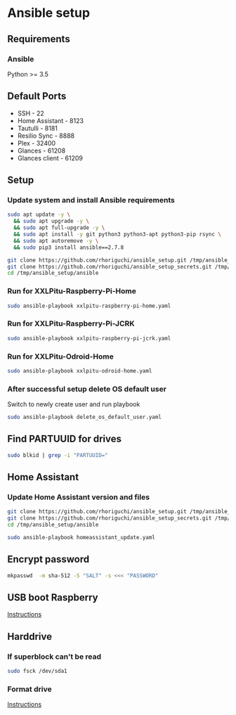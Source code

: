 # Ansible setup

## Requirements

### Ansible
Python >= 3.5

## Default Ports

- SSH - 22
- Home Assistant - 8123
- Tautulli - 8181
- Resilio Sync - 8888
- Plex - 32400
- Glances - 61208
- Glances client - 61209

## Setup

### Update system and install Ansible requirements

```bash
sudo apt update -y \
  && sudo apt upgrade -y \
  && sudo apt full-upgrade -y \
  && sudo apt install -y git python3 python3-apt python3-pip rsync \
  && sudo apt autoremove -y \
  && sudo pip3 install ansible==2.7.8

git clone https://github.com/rhoriguchi/ansible_setup.git /tmp/ansible_setup
git clone https://github.com/rhoriguchi/ansible_setup_secrets.git /tmp/ansible_setup/ansible/ansible_setup_secrets
cd /tmp/ansible_setup/ansible
```

### Run for XXLPitu-Raspberry-Pi-Home

```bash
sudo ansible-playbook xxlpitu-raspberry-pi-home.yaml
```

### Run for XXLPitu-Raspberry-Pi-JCRK

```bash
sudo ansible-playbook xxlpitu-raspberry-pi-jcrk.yaml
```

### Run for XXLPitu-Odroid-Home

```bash
sudo ansible-playbook xxlpitu-odroid-home.yaml
```

### After successful setup delete OS default user

Switch to newly create user and run playbook

```bash
sudo ansible-playbook delete_os_default_user.yaml
```

## Find PARTUUID for drives

```bash
sudo blkid | grep -i "PARTUUID="
```

## Home Assistant

### Update Home Assistant version and files

```bash
git clone https://github.com/rhoriguchi/ansible_setup.git /tmp/ansible_setup
git clone https://github.com/rhoriguchi/ansible_setup_secrets.git /tmp/ansible_setup/ansible/ansible_setup_secrets
cd /tmp/ansible_setup/ansible

sudo ansible-playbook homeassistant_update.yaml
```

## Encrypt password

```bash
mkpasswd  -m sha-512 -S "SALT" -s <<< "PASSWORD"
```

## USB boot Raspberry

[Instructions](ressources/USB_boot_raspberry.md)

## Harddrive

### If superblock can't be read

```bash
sudo fsck /dev/sda1
```

### Format drive

[Instructions](ressources/Format_drive.md)

